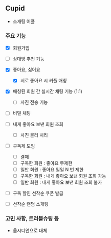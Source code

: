 ## Cupid
- 소개팅 어플

### 주요 기능
- [X] 회원가입
- [ ] 상대방 추천 기능
- [X] 좋아요, 싫어요
  - [X] 서로 좋아요 시 커플 매칭
- [X] 매칭된 회원 간 실시간 채팅 기능 (1:1)
  - [ ] 사진 전송 기능
     
- [ ] 비밀 채팅
- [ ] 내게 좋아요 보낸 회원 조회
  - [ ] 사진 블러 처리

- [ ] 구독제 도임
  - [ ] 결제
  - [ ] 구독한 회원 : 좋아요 무제한
  - [ ] 일반 회원 : 좋아요 일일 N 번 제한
  - [ ] 구독한 회원 : 내게 좋아요 보낸 회원 조회 가능
  - [ ] 일반 회원 : 내게 좋아요 보낸 회원 조회 불가
     
- [ ] 구독 할인 선착순 쿠폰 발급

- [ ] 선착순 랜덤 소개팅


### 고민 사항, 트러블슈팅 등
- 옵시디언으로 대체
